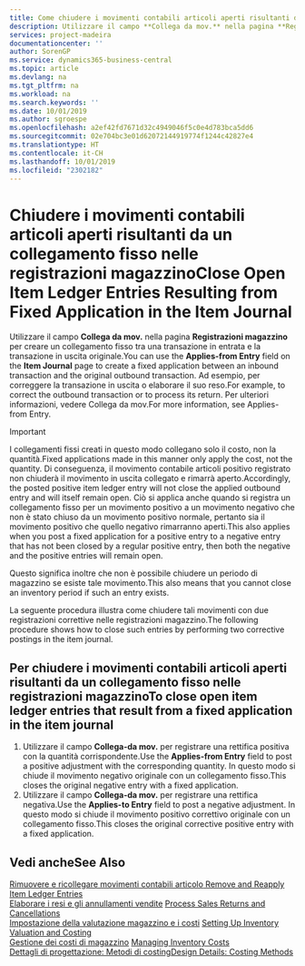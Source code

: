 ```yaml
---
title: Come chiudere i movimenti contabili articoli aperti risultanti da un collegamento fisso nelle registrazioni magazzino | Microsoft Docs
description: Utilizzare il campo **Collega da mov.** nella pagina **Registrazioni magazzino** per creare un collegamento fisso tra una transazione in entrata e la transazione in uscita originale. Ad esempio, per correggere la transazione in uscita o elaborare il suo reso.
services: project-madeira
documentationcenter: ''
author: SorenGP
ms.service: dynamics365-business-central
ms.topic: article
ms.devlang: na
ms.tgt_pltfrm: na
ms.workload: na
ms.search.keywords: ''
ms.date: 10/01/2019
ms.author: sgroespe
ms.openlocfilehash: a2ef42fd7671d32c4949046f5c0e4d783bca5dd6
ms.sourcegitcommit: 02e704bc3e01d62072144919774f1244c42827e4
ms.translationtype: HT
ms.contentlocale: it-CH
ms.lasthandoff: 10/01/2019
ms.locfileid: "2302182"
---
```

# <a name="close-open-item-ledger-entries-resulting-from-fixed-application-in-the-item-journal"></a><span data-ttu-id="34906-104">Chiudere i movimenti contabili articoli aperti risultanti da un collegamento fisso nelle registrazioni magazzino</span><span class="sxs-lookup"><span data-stu-id="34906-104">Close Open Item Ledger Entries Resulting from Fixed Application in the Item Journal</span></span>
<span data-ttu-id="34906-105">Utilizzare il campo **Collega da mov.** nella pagina **Registrazioni magazzino** per creare un collegamento fisso tra una transazione in entrata e la transazione in uscita originale.</span><span class="sxs-lookup"><span data-stu-id="34906-105">You can use the **Applies-from Entry** field on the **Item Journal** page to create a fixed application between an inbound transaction and the original outbound transaction.</span></span> <span data-ttu-id="34906-106">Ad esempio, per correggere la transazione in uscita o elaborare il suo reso.</span><span class="sxs-lookup"><span data-stu-id="34906-106">For example, to correct the outbound transaction or to process its return.</span></span> <span data-ttu-id="34906-107">Per ulteriori informazioni, vedere Collega da mov.</span><span class="sxs-lookup"><span data-stu-id="34906-107">For more information, see Applies-from Entry.</span></span>  

> [!IMPORTANT]  
>  <span data-ttu-id="34906-108">I collegamenti fissi creati in questo modo collegano solo il costo, non la quantità.</span><span class="sxs-lookup"><span data-stu-id="34906-108">Fixed applications made in this manner only apply the cost, not the quantity.</span></span> <span data-ttu-id="34906-109">Di conseguenza, il movimento contabile articoli positivo registrato non chiuderà il movimento in uscita collegato e rimarrà aperto.</span><span class="sxs-lookup"><span data-stu-id="34906-109">Accordingly, the posted positive item ledger entry will not close the applied outbound entry and will itself remain open.</span></span> <span data-ttu-id="34906-110">Ciò si applica anche quando si registra un collegamento fisso per un movimento positivo a un movimento negativo che non è stato chiuso da un movimento positivo normale, pertanto sia il movimento positivo che quello negativo rimarranno aperti.</span><span class="sxs-lookup"><span data-stu-id="34906-110">This also applies when you post a fixed application for a positive entry to a negative entry that has not been closed by a regular positive entry, then both the negative and the positive entries will remain open.</span></span>  
>   
>  <span data-ttu-id="34906-111">Questo significa inoltre che non è possibile chiudere un periodo di magazzino se esiste tale movimento.</span><span class="sxs-lookup"><span data-stu-id="34906-111">This also means that you cannot close an inventory period if such an entry exists.</span></span>  

<span data-ttu-id="34906-112">La seguente procedura illustra come chiudere tali movimenti con due registrazioni correttive nelle registrazioni magazzino.</span><span class="sxs-lookup"><span data-stu-id="34906-112">The following procedure shows how to close such entries by performing two corrective postings in the item journal.</span></span>  

## <a name="to-close-open-item-ledger-entries-that-result-from-a-fixed-application-in-the-item-journal"></a><span data-ttu-id="34906-113">Per chiudere i movimenti contabili articoli aperti risultanti da un collegamento fisso nelle registrazioni magazzino</span><span class="sxs-lookup"><span data-stu-id="34906-113">To close open item ledger entries that result from a fixed application in the item journal</span></span>  

1.  <span data-ttu-id="34906-114">Utilizzare il campo **Collega-da mov.** per registrare una rettifica positiva con la quantità corrispondente.</span><span class="sxs-lookup"><span data-stu-id="34906-114">Use the **Applies-from Entry** field to post a positive adjustment with the corresponding quantity.</span></span> <span data-ttu-id="34906-115">In questo modo si chiude il movimento negativo originale con un collegamento fisso.</span><span class="sxs-lookup"><span data-stu-id="34906-115">This closes the original negative entry with a fixed application.</span></span>  
2.  <span data-ttu-id="34906-116">Utilizzare il campo **Collega-da mov.** per registrare una rettifica negativa.</span><span class="sxs-lookup"><span data-stu-id="34906-116">Use the **Applies-to Entry** field to post a negative adjustment.</span></span> <span data-ttu-id="34906-117">In questo modo si chiude il movimento positivo correttivo originale con un collegamento fisso.</span><span class="sxs-lookup"><span data-stu-id="34906-117">This closes the original corrective positive entry with a fixed application.</span></span>  

## <a name="see-also"></a><span data-ttu-id="34906-118">Vedi anche</span><span class="sxs-lookup"><span data-stu-id="34906-118">See Also</span></span>  
[<span data-ttu-id="34906-119">Rimuovere e ricollegare movimenti contabili articolo</span><span class="sxs-lookup"><span data-stu-id="34906-119"> Remove and Reapply Item Ledger Entries</span></span>](finance-how-to-remove-and-reapply-item-entries.md)  
 <span data-ttu-id="34906-120">[Elaborare i resi e gli annullamenti vendite](sales-how-process-sales-returns-cancellations.md) </span><span class="sxs-lookup"><span data-stu-id="34906-120">[Process Sales Returns and Cancellations](sales-how-process-sales-returns-cancellations.md) </span></span>  
 <span data-ttu-id="34906-121">[Impostazione della valutazione magazzino e i costi](finance-set-up-inventory-valuation-and-costing.md) </span><span class="sxs-lookup"><span data-stu-id="34906-121">[Setting Up Inventory Valuation and Costing](finance-set-up-inventory-valuation-and-costing.md) </span></span>  
 <span data-ttu-id="34906-122">[Gestione dei costi di magazzino](finance-manage-inventory-costs.md) </span><span class="sxs-lookup"><span data-stu-id="34906-122">[Managing Inventory Costs](finance-manage-inventory-costs.md) </span></span>  
 [<span data-ttu-id="34906-123">Dettagli di progettazione: Metodi di costing</span><span class="sxs-lookup"><span data-stu-id="34906-123">Design Details: Costing Methods</span></span>](design-details-costing-methods.md)
